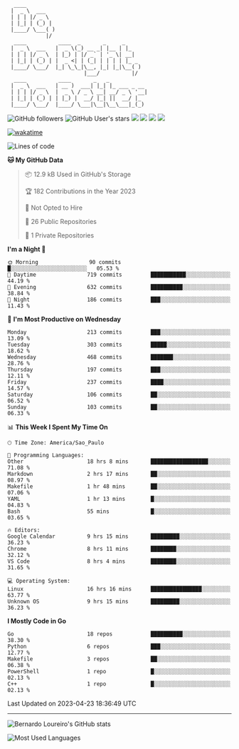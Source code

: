 ```ascii
  ____         
 |  _ \  ___   
 | | | |/ _ \  
 | |_| | (_) | 
 |____/ \___( )
            |/ 
  ____          ____  _       _     _     
 |  _ \  ___   |  _ \(_) __ _| |__ | |_   
 | | | |/ _ \  | |_) | |/ _` | '_ \| __|  
 | |_| | (_) | |  _ <| | (_| | | | | |_ _ 
 |____/ \___/  |_| \_\_|\__, |_| |_|\__( )
                        |___/          |/ 
  ____          ____       _   _            
 |  _ \  ___   | __ )  ___| |_| |_ ___ _ __ 
 | | | |/ _ \  |  _ \ / _ \ __| __/ _ \ '__|
 | |_| | (_) | | |_) |  __/ |_| ||  __/ |_  
 |____/ \___/  |____/ \___|\__|\__\___|_(_) 

```





![GitHub followers](https://img.shields.io/github/followers/bernardolm?style=for-the-badge&label=GitHub%20followers) ![GitHub User's stars](https://img.shields.io/github/stars/bernardolm?style=for-the-badge&label=GitHub%20User's%20stars) [![](https://img.shields.io/static/v1?logo=linkedin&label=LinkedIn&message=bernardolm&color=0A66C2&style=for-the-badge)](https://www.linkedin.com/in/bernardolm) [![](https://img.shields.io/static/v1?logo=lastdotfm&label=last.fm&message=bernardolm&color=D51007&style=for-the-badge)](https://www.last.fm/user/bernardolm) [![](https://img.shields.io/static/v1?logo=spotify&label=spotify&message=bernardolou&color=1ED760&style=for-the-badge)](https://open.spotify.com/user/bernardolou) [![](https://img.shields.io/static/v1?logo=awesomelists&label=My%20awesome%20stars&message=⭐⭐⭐&color=FC60A8&style=for-the-badge)](https://github.com/bernardolm/awesome-stars)

[![wakatime](https://wakatime.com/badge/user/186868b7-2443-4b6b-ae40-3d29d342e88e.svg)](https://wakatime.com/@186868b7-2443-4b6b-ae40-3d29d342e88e)

<!--START_SECTION:waka-->
![Lines of code](https://img.shields.io/badge/From%20Hello%20World%20I%27ve%20Written-3.1%20million%20lines%20of%20code-blue)

**🐱 My GitHub Data** 

> 📦 12.9 kB Used in GitHub's Storage 
 > 
> 🏆 182 Contributions in the Year 2023
 > 
> 🚫 Not Opted to Hire
 > 
> 📜 26 Public Repositories 
 > 
> 🔑 1 Private Repositories 
 > 
**I'm a Night 🦉** 

```text
🌞 Morning                90 commits          █░░░░░░░░░░░░░░░░░░░░░░░░   05.53 % 
🌆 Daytime                719 commits         ███████████░░░░░░░░░░░░░░   44.19 % 
🌃 Evening                632 commits         ██████████░░░░░░░░░░░░░░░   38.84 % 
🌙 Night                  186 commits         ███░░░░░░░░░░░░░░░░░░░░░░   11.43 % 
```
📅 **I'm Most Productive on Wednesday** 

```text
Monday                   213 commits         ███░░░░░░░░░░░░░░░░░░░░░░   13.09 % 
Tuesday                  303 commits         █████░░░░░░░░░░░░░░░░░░░░   18.62 % 
Wednesday                468 commits         ███████░░░░░░░░░░░░░░░░░░   28.76 % 
Thursday                 197 commits         ███░░░░░░░░░░░░░░░░░░░░░░   12.11 % 
Friday                   237 commits         ████░░░░░░░░░░░░░░░░░░░░░   14.57 % 
Saturday                 106 commits         ██░░░░░░░░░░░░░░░░░░░░░░░   06.52 % 
Sunday                   103 commits         ██░░░░░░░░░░░░░░░░░░░░░░░   06.33 % 
```


📊 **This Week I Spent My Time On** 

```text
🕑︎ Time Zone: America/Sao_Paulo

💬 Programming Languages: 
Other                    18 hrs 8 mins       ██████████████████░░░░░░░   71.08 % 
Markdown                 2 hrs 17 mins       ██░░░░░░░░░░░░░░░░░░░░░░░   08.97 % 
Makefile                 1 hr 48 mins        ██░░░░░░░░░░░░░░░░░░░░░░░   07.06 % 
YAML                     1 hr 13 mins        █░░░░░░░░░░░░░░░░░░░░░░░░   04.83 % 
Bash                     55 mins             █░░░░░░░░░░░░░░░░░░░░░░░░   03.65 % 

🔥 Editors: 
Google Calendar          9 hrs 15 mins       █████████░░░░░░░░░░░░░░░░   36.23 % 
Chrome                   8 hrs 11 mins       ████████░░░░░░░░░░░░░░░░░   32.12 % 
VS Code                  8 hrs 4 mins        ████████░░░░░░░░░░░░░░░░░   31.65 % 

💻 Operating System: 
Linux                    16 hrs 16 mins      ████████████████░░░░░░░░░   63.77 % 
Unknown OS               9 hrs 15 mins       █████████░░░░░░░░░░░░░░░░   36.23 % 
```

**I Mostly Code in Go** 

```text
Go                       18 repos            ██████████░░░░░░░░░░░░░░░   38.30 % 
Python                   6 repos             ███░░░░░░░░░░░░░░░░░░░░░░   12.77 % 
Makefile                 3 repos             ██░░░░░░░░░░░░░░░░░░░░░░░   06.38 % 
PowerShell               1 repo              █░░░░░░░░░░░░░░░░░░░░░░░░   02.13 % 
C++                      1 repo              █░░░░░░░░░░░░░░░░░░░░░░░░   02.13 % 
```




 Last Updated on 2023-04-23 18:36:49 UTC
<!--END_SECTION:waka-->

---

![Bernardo Loureiro's GitHub stats](https://github-readme-stats.vercel.app/api?username=bernardolm&count_private=true&show_icons=true&theme=nightowl&include_all_commits=true)

![Most Used Languages](https://github-readme-stats.vercel.app/api/top-langs/?username=bernardolm&theme=nightowl&langs_count=99)
